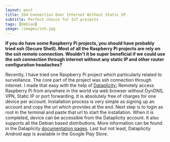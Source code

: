```yaml
---
layout: post
title: SSH Connection Over Internet Without Static IP
subtitle: Perfect choice for IoT projects
tags: [Debian]
image: /images/ssh.jpg
---
```


**If you do have some Raspberry Pi projects, you should have probably tried ssh (Secure Shell). Most of all the Raspberry Pi projects are rely on the ssh remote connection. Wouldn't it be super beneficial if we could use the ssh connection through internet without any static IP and other router configuration headaches?**

Recently, I have tried one Raspberry Pi project which particularly related to surveillance. The core part of the project was ssh connection through internet. I made that easy with the help of [Dataplicity](https://www.dataplicity.com); Remotely access Raspberry Pi from anywhere in the world via web browser without DynDNS, VPN, Static IP or port forwarding. It is absolutely free of charges for one device per account. Installation process is very simple as signing up an account and copy the url which provides at the end. Next step is to login as root in the terminal and paste that url to start the installation. When it is completed, device can be accessible from the Dataplicity account. It also supports all the Debian based distributions. More information can be found in the Dataplicity [documentation pages](https://docs.dataplicity.com). Last but not least, Dataplicity Android app is available in the Google Play Store.
